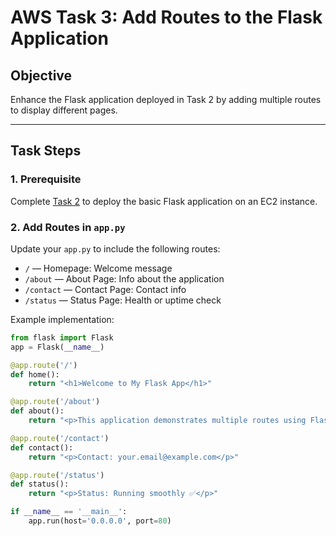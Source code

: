 # AWS Task 3: Add Routes to the Flask Application

## Objective

Enhance the Flask application deployed in Task 2 by adding multiple routes to display different pages.

---

## Task Steps

### 1. Prerequisite

Complete [Task 2](../task-2/) to deploy the basic Flask application on an EC2 instance.

### 2. Add Routes in `app.py`

Update your `app.py` to include the following routes:

- `/` — Homepage: Welcome message
- `/about` — About Page: Info about the application
- `/contact` — Contact Page: Contact info
- `/status` — Status Page: Health or uptime check

Example implementation:

```python
from flask import Flask
app = Flask(__name__)

@app.route('/')
def home():
    return "<h1>Welcome to My Flask App</h1>"

@app.route('/about')
def about():
    return "<p>This application demonstrates multiple routes using Flask on AWS EC2.</p>"

@app.route('/contact')
def contact():
    return "<p>Contact: your.email@example.com</p>"

@app.route('/status')
def status():
    return "<p>Status: Running smoothly ✅</p>"

if __name__ == '__main__':
    app.run(host='0.0.0.0', port=80)
